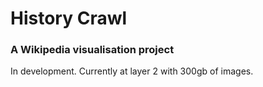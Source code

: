 # History Crawl

### A Wikipedia visualisation project

In development.
Currently at layer 2 with 300gb of images.
